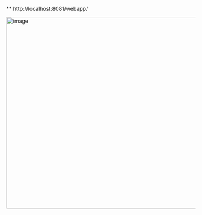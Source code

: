 ** http://localhost:8081/webapp/

<img width="1079" height="509" alt="image" src="https://github.com/user-attachments/assets/80e11704-3633-435c-9d4d-99ddeae7781e" />
